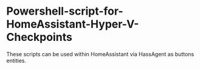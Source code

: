 # Powershell-script-for-HomeAssistant-Hyper-V-Checkpoints

These scripts can be used within HomeAssistant via HassAgent as buttons entities.
